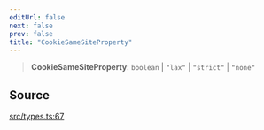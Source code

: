 ```yaml
---
editUrl: false
next: false
prev: false
title: "CookieSameSiteProperty"
---
```


> **CookieSameSiteProperty**: `boolean` \| `"lax"` \| `"strict"` \| `"none"`

## Source

[src/types.ts:67](https://github.com/eddienubes/sagetest/blob/6cbc2b7/src/types.ts#L67)

